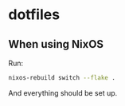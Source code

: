 # dotfiles

## When using NixOS

Run:

```sh
nixos-rebuild switch --flake .
```

And everything should be set up.

